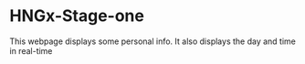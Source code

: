 # HNGx-Stage-one
This webpage displays some personal info. It also displays the day and time in real-time
